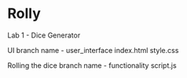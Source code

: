 # Rolly
Lab 1 - Dice Generator

UI branch name - user_interface
  index.html
  style.css

Rolling the dice branch name - functionality
  script.js

